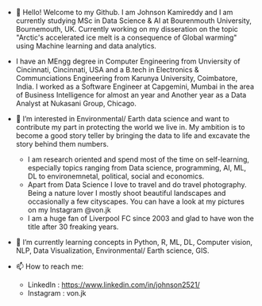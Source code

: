 - 👋 Hello! Welcome to my Github. I am Johnson Kamireddy and I am currently studying MSc in Data Science & AI at Bourenmouth University, Bournemouth, UK. Currently working on my disseration on the topic "Arctic's accelerated ice melt is a consequence of Global warming" using Machine learning and data analytics.

- I have an MEngg degree in Computer Engineering from Unviersity of Cincinnati, Cincinnati, USA and a B.tech in Electronics & Communciations Engineering from Karunya University, Coimbatore, India. I worked as a Software Engineer at Capgemini, Mumbai in the area of Business Intelligence for almost an year and Another year as a Data Analyst at Nukasani Group, Chicago.

- 👀 I’m interested in Environmental/ Earth data science and want to contribute my part in protecting the world we live in. My ambition is to become a good story teller by bringing the data to life and excavate the story behind them numbers.

  * I am research oriented and spend most of the time on self-learning, especially topics ranging from Data science, programming, AI, ML, DL to environemnetal, political, social
  and economics.
  * Apart from Data Science I love to travel and do travel photography. Being a nature lover I mostly shoot beautiful landscapes and occasionally a few cityscapes. You can have a 
  look at my pictures on my Instagram @von.jk
  * I am a huge fan of Liverpool FC since 2003 and glad to have won the title after 30 freaking years.   

- 🌱 I’m currently learning concepts in Python, R, ML, DL, Computer vision, NLP, Data Visualization, Environmental/ Earth science, GIS.

- 📫 How to reach me:
  * LinkedIn : https://www.linkedin.com/in/johnson2521/
  * Instagram : von.jk
<!---
johnson25/johnson25 is a ✨ special ✨ repository because its `README.md` (this file) appears on your GitHub profile.
You can click the Preview link to take a look at your changes.
--->
